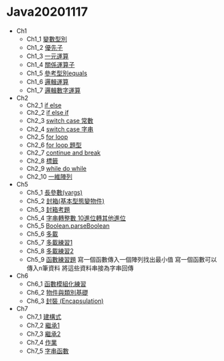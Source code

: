 # Java20201117
+ Ch1
  * Ch1_1 [變數型別](https://github.com/xvpowerg/java20201117/blob/main/ch1_20201117/Ch1_1.java)
  * Ch1_2 [優先子](https://github.com/xvpowerg/java20201117/blob/main/ch1_20201117/Ch1_2.java)
  * Ch1_3 [一元運算](https://github.com/xvpowerg/java20201117/blob/main/ch1_20201117/Ch1_3.java)
  * Ch1_4 [關係運算子](https://github.com/xvpowerg/java20201117/blob/main/ch1_20201117/Ch1_4.java)
  * Ch1_5 [參考型別equals](https://github.com/xvpowerg/java20201117/blob/main/ch1_20201117/Ch1_5.java)
  * Ch1_6 [邏輯運算](https://github.com/xvpowerg/java20201117/blob/main/ch1_20201117/Ch1_6.java)
  * Ch1_7 [邏輯數字運算](https://github.com/xvpowerg/java20201117/blob/main/ch1_20201117/Ch1_7.java)
+ Ch2
  * Ch2_1 [if else](https://github.com/xvpowerg/java20201117/blob/main/ch2_20201119/Ch2_1.java)
  * Ch2_2 [if else if](https://github.com/xvpowerg/java20201117/blob/main/ch2_20201119/Ch2_2.java)
  * Ch2_3 [switch case 常數](https://github.com/xvpowerg/java20201117/blob/main/ch2_20201119/Ch2_3.java)
  * Ch2_4 [switch case 字串](https://github.com/xvpowerg/java20201117/blob/main/ch2_20201119/Ch2_4.java)
  * Ch2_5 [for loop](https://github.com/xvpowerg/java20201117/blob/main/ch2_20201119/Ch2_5.java)
  * Ch2_6 [for loop 題型](https://github.com/xvpowerg/java20201117/blob/main/ch2_20201119/Ch2_6.java)
  * Ch2_7 [continue and break](https://github.com/xvpowerg/java20201117/blob/main/ch2_20201119/Ch2_7.java)
  * Ch2_8 [標籤](https://github.com/xvpowerg/java20201117/blob/main/ch2_20201119/Ch2_8.java)
  * Ch2_9 [while do while](https://github.com/xvpowerg/java20201117/blob/main/ch2_20201119/Ch2_9.java)
  * Ch2_10 [一維陣列](https://github.com/xvpowerg/java20201117/blob/main/ch2_20201119/Ch2_10.java)
+ Ch5
   * Ch5_1 [長參數(vargs)](https://github.com/xvpowerg/java20201117/blob/main/ch5_20201201/Ch5_1.java)
   * Ch5_2 [封箱(基本型態變物件)](https://github.com/xvpowerg/java20201117/blob/main/ch5_20201201/Ch5_2.java)
   * Ch5_3 [封箱考題](https://github.com/xvpowerg/java20201117/blob/main/ch5_20201201/Ch5_3.java)
   * Ch5_4 [字串轉整數 10進位轉其他進位](https://github.com/xvpowerg/java20201117/blob/main/ch5_20201201/Ch5_4.java)
   * Ch5_5 [Boolean.parseBoolean](https://github.com/xvpowerg/java20201117/blob/main/ch5_20201201/Ch5_5.java)
   * Ch5_6 [多載](https://github.com/xvpowerg/java20201117/blob/main/ch5_20201201/Ch5_6.java)
   * Ch5_7 [多載練習1](https://github.com/xvpowerg/java20201117/blob/main/ch5_20201201/Ch5_7.java)
   * Ch5_8 [多載練習2](https://github.com/xvpowerg/java20201117/blob/main/ch5_20201201/Ch5_8.java)
   * Ch5_9 [函數練習題](https://github.com/xvpowerg/java20201117/blob/main/ch5_20201201/Ch5_9.java) 寫一個函數傳入一個陣列找出最小值 寫一個函數可以傳入n筆資料 將這些資料串接為字串回傳
+ Ch6
   * Ch6_1 [函數模組化練習](https://github.com/xvpowerg/java20201117/blob/main/ch5_20201201/Ch6_1.java)
   * Ch6_2 [物件與類別基礎](https://github.com/xvpowerg/java20201117/blob/main/ch5_20201201/Ch6_2.java)
   * Ch6_3 [封裝 (Encapsulation)](https://github.com/xvpowerg/java20201117/blob/main/ch5_20201201/Ch6_3.java)
+ Ch7
   * Ch7_1 [建構式](https://github.com/xvpowerg/java20201117/blob/main/ch7_20201208/ch7_1_construct/Ch7_1.java)
   * Ch7_2 [繼承1](https://github.com/xvpowerg/java20201117/blob/main/ch7_20201208//ch7_2_extends_part1/Ch7_2.java)
   * Ch7_3 [繼承2](https://github.com/xvpowerg/java20201117/blob/main/ch7_20201208/ch7_3_extends_part2/Ch7_3.java)
   * Ch7_4 [作業](https://github.com/xvpowerg/java20201117/blob/main/ch7_20201208/ch7_4_HomeWork/Ch7_4.java)
   * Ch7_5 [字串函數](https://github.com/xvpowerg/java20201117/blob/main/ch7_20201208/ch7_5_StringMethod/Ch7_5.java)
   
